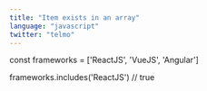 ```yaml
---
title: "Item exists in an array"
language: "javascript"
twitter: "telmo"
---
```


const frameworks = ['ReactJS', 'VueJS', 'Angular']

frameworks.includes('ReactJS') // true
